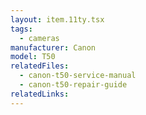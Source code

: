 ```yaml
---
layout: item.11ty.tsx
tags:
  - cameras
manufacturer: Canon
model: T50
relatedFiles:
  - canon-t50-service-manual
  - canon-t50-repair-guide
relatedLinks:
---
```

